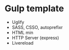 Gulp template
==================

- Uglify
- SASS, CSSO, autoprefixr
- HTML min
- HTTP Server (express)
- Livereload

